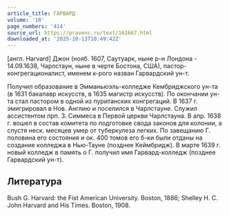 ```yaml
---
article_title: ГАРВАРД
volume: '10'
page_numbers: '414'
source_url: https://pravenc.ru/text/161667.html
downloaded_at: '2025-10-13T10:49:42Z'
---
```


[англ. Harvard] Джон (нояб. 1607, Саутуарк, ныне р-н Лондона - 14.09.1638, Чарлстаун, ныне в черте Бостона, США), пастор-конгрегационалист, именем к-рого назван Гарвардский ун-т.

Получил образование в Эмманьюэль-колледже Кембриджского ун-та (в 1631 бакалавр искусств, в 1635 магистр искусств). По окончании ун-та стал пастором в одной из пуританских конгрегаций. В 1637 г. эмигрировал в Нов. Англию и поселился в Чарлстауне. Служил ассистентом прп. З. Симмеса в Первой церкви Чарлстауна. В апр. 1638 г. вошел в состав комитета по подготовке свода законов для колонии, а спустя неск. месяцев умер от туберкулеза легких. По завещанию Г. половина его состояния и ок. 400 томов его б-ки были отданы на создание колледжа в Нью-Тауне (позднее Кеймбридж). В марте 1639 г. новый колледж в память о Г. получил имя Гарвард-колледж (позднее Гарвардский ун-т).

## Литература

Bush G. Harvard: the Fist American University. Boston, 1886; Shelley H. C. John Harvard and His Times. Boston, 1908.
